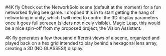 #4K fly
Check out the NetworkSolo scene (default at the moment) for a fun networked flying bee game. I dropped this in to start getting the hang of networking in unity, which I will need to control the 3D display parameters once it goes full screeen (sliders not nicely visible).
Magic Leap, this would be a nice spin-off from my proposed project, the Vision Assistant.

4K fly generates a few thousand different views of a scene, organized and played back on a hex grid intended to play behind a hexagonal lens array, creating a 3D (NO GLASSES!) display.

